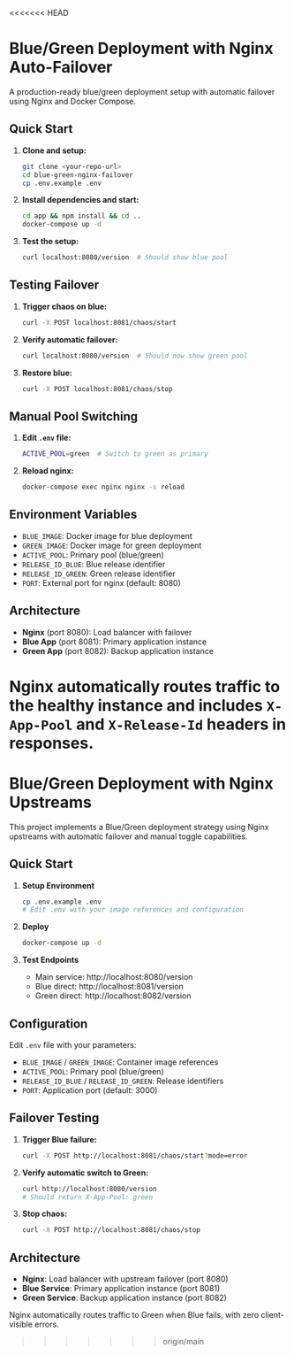 <<<<<<< HEAD
# Blue/Green Deployment with Nginx Auto-Failover

A production-ready blue/green deployment setup with automatic failover using Nginx and Docker Compose.

## Quick Start

1. **Clone and setup:**
   ```bash
   git clone <your-repo-url>
   cd blue-green-nginx-failover
   cp .env.example .env
   ```

2. **Install dependencies and start:**
   ```bash
   cd app && npm install && cd ..
   docker-compose up -d
   ```

3. **Test the setup:**
   ```bash
   curl localhost:8080/version  # Should show blue pool
   ```

## Testing Failover

1. **Trigger chaos on blue:**
   ```bash
   curl -X POST localhost:8081/chaos/start
   ```

2. **Verify automatic failover:**
   ```bash
   curl localhost:8080/version  # Should now show green pool
   ```

3. **Restore blue:**
   ```bash
   curl -X POST localhost:8081/chaos/stop
   ```

## Manual Pool Switching

1. **Edit `.env` file:**
   ```bash
   ACTIVE_POOL=green  # Switch to green as primary
   ```

2. **Reload nginx:**
   ```bash
   docker-compose exec nginx nginx -s reload
   ```

## Environment Variables

- `BLUE_IMAGE`: Docker image for blue deployment
- `GREEN_IMAGE`: Docker image for green deployment  
- `ACTIVE_POOL`: Primary pool (blue/green)
- `RELEASE_ID_BLUE`: Blue release identifier
- `RELEASE_ID_GREEN`: Green release identifier
- `PORT`: External port for nginx (default: 8080)

## Architecture

- **Nginx** (port 8080): Load balancer with failover
- **Blue App** (port 8081): Primary application instance
- **Green App** (port 8082): Backup application instance

Nginx automatically routes traffic to the healthy instance and includes `X-App-Pool` and `X-Release-Id` headers in responses.
=======
# Blue/Green Deployment with Nginx Upstreams

This project implements a Blue/Green deployment strategy using Nginx upstreams with automatic failover and manual toggle capabilities.

## Quick Start

1. **Setup Environment**
   ```bash
   cp .env.example .env
   # Edit .env with your image references and configuration
   ```

2. **Deploy**
   ```bash
   docker-compose up -d
   ```

3. **Test Endpoints**
   - Main service: http://localhost:8080/version
   - Blue direct: http://localhost:8081/version
   - Green direct: http://localhost:8082/version

## Configuration

Edit `.env` file with your parameters:
- `BLUE_IMAGE` / `GREEN_IMAGE`: Container image references
- `ACTIVE_POOL`: Primary pool (blue/green)
- `RELEASE_ID_BLUE` / `RELEASE_ID_GREEN`: Release identifiers
- `PORT`: Application port (default: 3000)

## Failover Testing

1. **Trigger Blue failure:**
   ```bash
   curl -X POST http://localhost:8081/chaos/start?mode=error
   ```

2. **Verify automatic switch to Green:**
   ```bash
   curl http://localhost:8080/version
   # Should return X-App-Pool: green
   ```

3. **Stop chaos:**
   ```bash
   curl -X POST http://localhost:8081/chaos/stop
   ```

## Architecture

- **Nginx**: Load balancer with upstream failover (port 8080)
- **Blue Service**: Primary application instance (port 8081)
- **Green Service**: Backup application instance (port 8082)

Nginx automatically routes traffic to Green when Blue fails, with zero client-visible errors.
>>>>>>> origin/main
